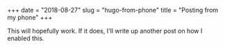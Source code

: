 +++
date = "2018-08-27"
slug = "hugo-from-phone"
title = "Posting from my phone"
+++

This will hopefully work. If it does, I'll write up another post on how I enabled this.